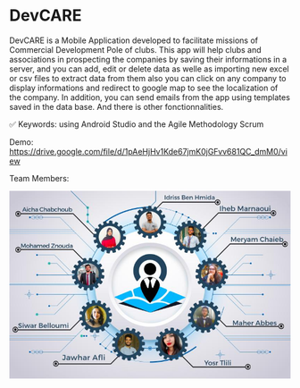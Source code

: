 # DevCARE

DevCARE is a Mobile Application developed to facilitate missions of Commercial Development Pole of clubs. This app will help clubs and associations in prospecting the companies by saving their informations in a server, and you can add, edit or delete data as welle as importing new excel or csv files to extract data from them also you can click on any company to display informations and redirect to google map to see the localization of the company. In addition, you can send emails from the app using templates saved in the data base. And there is other fonctionnalities.

✅ Keywords: using Android Studio and the Agile Methodology Scrum

Demo: https://drive.google.com/file/d/1pAeHjHv1Kde67jmK0jGFvv681QC_dmM0/view

Team Members:

![](team.jpg)
